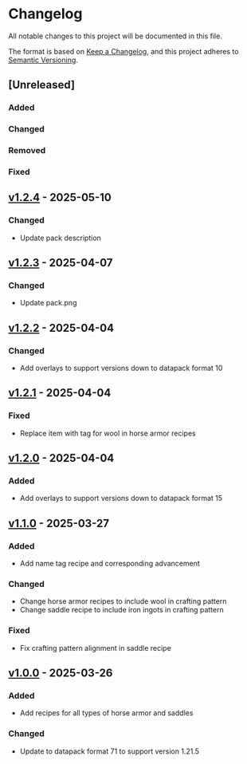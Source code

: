 # Changelog

All notable changes to this project will be documented in this file.

The format is based on [Keep a Changelog](https://keepachangelog.com/en/1.1.0/),
and this project adheres to [Semantic Versioning](https://semver.org/spec/v2.0.0.html).

## [Unreleased]

### Added

### Changed

### Removed

### Fixed

## [v1.2.4](https://github.com/Neluxx/craftable-horse-equipment/releases/tag/v1.2.4) - 2025-05-10

### Changed
- Update pack description

## [v1.2.3](https://github.com/Neluxx/craftable-horse-equipment/releases/tag/v1.2.3) - 2025-04-07

### Changed
- Update pack.png

## [v1.2.2](https://github.com/Neluxx/craftable-horse-equipment/releases/tag/v1.2.2) - 2025-04-04

### Changed
- Add overlays to support versions down to datapack format 10

## [v1.2.1](https://github.com/Neluxx/craftable-horse-equipment/releases/tag/v1.2.1) - 2025-04-04

### Fixed
- Replace item with tag for wool in horse armor recipes

## [v1.2.0](https://github.com/Neluxx/craftable-horse-equipment/releases/tag/v1.2.0) - 2025-04-04

### Added
- Add overlays to support versions down to datapack format 15

## [v1.1.0](https://github.com/Neluxx/craftable-horse-equipment/releases/tag/v1.1.0) - 2025-03-27

### Added
- Add name tag recipe and corresponding advancement

### Changed
- Change horse armor recipes to include wool in crafting pattern
- Change saddle recipe to include iron ingots in crafting pattern

### Fixed
- Fix crafting pattern alignment in saddle recipe

## [v1.0.0](https://github.com/Neluxx/craftable-horse-equipment/releases/tag/v1.0.0) - 2025-03-26

### Added
- Add recipes for all types of horse armor and saddles

### Changed
- Update to datapack format 71 to support version 1.21.5

